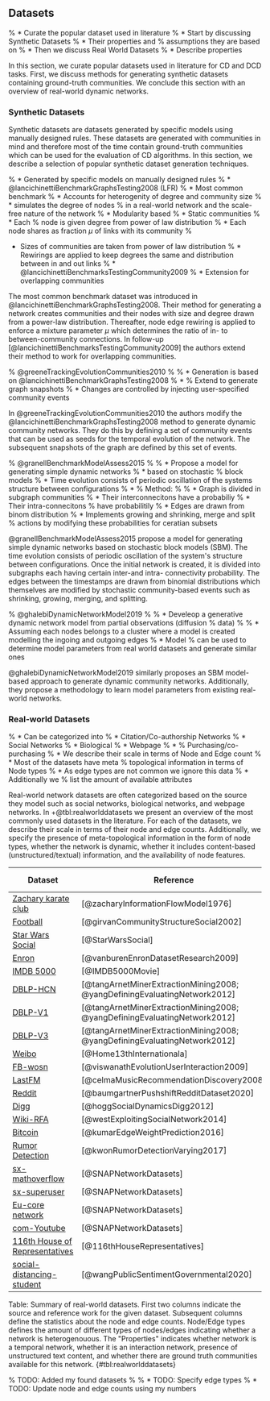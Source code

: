 ## Datasets

% * Curate the popular dataset used in literature % * Start by discussing Synthetic Datasets % * Their properties and
%   assumptions they are based on % * Then we discuss Real World Datasets % * Describe properties

In this section, we curate popular datasets used in literature for CD and DCD tasks. First, we discuss methods for
generating synthetic datasets containing ground-truth communities. We conclude this section with an overview of
real-world dynamic networks.

### Synthetic Datasets

Synthetic datasets are datasets generated by specific models using manually designed rules. These datasets are generated
with communities in mind and therefore most of the time contain ground-truth communities which can be used for the
evaluation of CD algorithms. In this section, we describe a selection of popular synthetic dataset generation
techniques.

% * Generated by specific models on manually designed rules % * @lancichinettiBenchmarkGraphsTesting2008 (LFR)
% * Most common benchmark % * Accounts for heterogenity of degree and community size % * simulates the degree of nodes
%   in a real-world network and the scale-free nature of the network % * Modularity based % * Static communities % * Each
%   node is given degree from power of law distribution % * Each node shares as fraction $\mu$ of links with its community %

* Sizes of communities are taken from power of law distribution % * Rewirings are applied to keep degrees the same and
  distribution between in and out links % * @lancichinettiBenchmarksTestingCommunity2009 % * Extension for overlapping
  communities

The most common benchmark dataset was introduced in @lancichinettiBenchmarkGraphsTesting2008. Their method for
generating a network creates communities and their nodes with size and degree drawn from a power-law distribution.
Thereafter, node edge rewiring is applied to enforce a mixture parameter $\mu$ which determines the ratio of in- to
between-community connections. In follow-up [@lancichinettiBenchmarksTestingCommunity2009] the authors extend their
method to work for overlapping communities.

% @greeneTrackingEvolutionCommunities2010 % % * Generation is based on @lancichinettiBenchmarkGraphsTesting2008 % *
% Extend to generate graph snapshots % * Changes are controlled by injecting user-specified community events

In @greeneTrackingEvolutionCommunities2010 the authors modify the @lancichinettiBenchmarkGraphsTesting2008 method to
generate dynamic community networks. They do this by defining a set of community events that can be used as seeds for
the temporal evolution of the network. The subsequent snapshots of the graph are defined by this set of events.

% @granellBenchmarkModelAssess2015 % % * Propose a model for generating simple dynamic networks % * based on stochastic
% block models % * Time evolution consists of periodic oscillation of the systems structure between configurations % *
% Method:
% 
% * Graph is divided in subgraph communities % * Their interconnecitons have a probabiliy % * Their intra-connecitons
%   have probabilitily % * Edges are drawn from binom distribution % * Implements growing and shrinking, merge and split
%   actions by modifying these probabilities for ceratian subsets

@granellBenchmarkModelAssess2015 propose a model for generating simple dynamic networks based on stochastic block
models (SBM). The time evolution consists of periodic oscillation of the system's structure between configurations. Once
the initial network is created, it is divided into subgraphs each having certain inter-and intra- connectivity
probability. The edges between the timestamps are drawn from binomial distributions which themselves are modified by
stochastic community-based events such as shrinking, growing, merging, and splitting.

% @ghalebiDynamicNetworkModel2019 % % * Develeop a generative dynamic network model from partial observations (diffusion
% data)
% 
% * Assuming each nodes belongs to a cluster where a model is created modelling the ingoing and outgoing edges % * Model
%   can be used to determine model parameters from real world datasets and generate similar ones

@ghalebiDynamicNetworkModel2019 similarly proposes an SBM model-based approach to generate dynamic community networks.
Additionally, they propose a methodology to learn model parameters from existing real-world networks.

### Real-world Datasets

% * Can be categorized into % * Citation/Co-authorship Networks % * Social Networks % * Biological % * Webpage % *
%   Purchasing/co-purchasing % * We describe their scale in terms of Node and Edge count % * Most of the datasets have meta
%   topological information in terms of Node types % * As edge types are not common we ignore this data % * Additionally we
%   list the amount of available attributes

Real-world network datasets are often categorized based on the source they model such as social networks, biological
networks, and webpage networks. In +@tbl:realworlddatasets we present an overview of the most commonly used datasets in
the literature. For each of the datasets, we describe their scale in terms of their node and edge counts. Additionally,
we specify the presence of meta-topological information in the form of node types, whether the network is dynamic,
whether it includes content-based (unstructured/textual) information, and the availability of node features.

| Dataset                                                                                                | Reference                                                                 | Nodes&nbsp;&nbsp;&nbsp;&nbsp;&nbsp;&nbsp; | Edges&nbsp;&nbsp;&nbsp;&nbsp;&nbsp;&nbsp; | Node/Edge Types&nbsp;&nbsp;&nbsp;&nbsp;&nbsp;&nbsp;&nbsp;&nbsp;&nbsp;&nbsp;&nbsp;&nbsp; | Properties &nbsp;&nbsp;&nbsp;&nbsp;&nbsp;&nbsp;&nbsp;&nbsp; |
| ------------------------------------------------------------------------------------------------------ | ------------------------------------------------------------------------- | ----------------------------------------- | ----------------------------------------- | --------------------------------------------------------------------------------------- | ----------------------------------------------------------- |
| [Zachary karate club](http://konect.cc/networks/ucidata-zachary/)                                      | [@zacharyInformationFlowModel1976]                                        | 34                                        | 78                                        | 1/1                                                                                     | N/N/Y/Y                                                     |
| [Football](https://networkrepository.com/misc-football.php)                                            | [@girvanCommunityStructureSocial2002]                                     | 115                                       | 613                                       | 1/1                                                                                     | N/N/N/N                                                     |
| [Star Wars Social](https://www.kaggle.com/ruchi798/star-wars)                                          | [@StarWarsSocial]                                                         | 113                                       | 1599                                      | 1/2                                                                                     | Y/Y/N/N                                                     |
| [Enron](https://www.kaggle.com/wcukierski/enron-email-dataset/)                                        | [@vanburenEnronDatasetResearch2009]                                       | 605K                                      | 4.1M                                      | 2/3                                                                                     | Y/Y/Y/Y                                                     |
| [IMDB 5000](https://www.kaggle.com/carolzhangdc/imdb-5000-movie-dataset)                               | [@IMDB5000Movie]                                                          | 16K                                       | 52K                                       | 4/4                                                                                     | Y/N/N/N                                                     |
| [DBLP-HCN](https://data.mendeley.com/datasets/t4xmpbrr6v/1)                                            | [@tangArnetMinerExtractionMining2008; @yangDefiningEvaluatingNetwork2012] | 11K                                       | 16K                                       | 3/2                                                                                     | Y/N/N/Y                                                     |
| [DBLP-V1](https://www.aminer.org/citation)                                                             | [@tangArnetMinerExtractionMining2008; @yangDefiningEvaluatingNetwork2012] | 1.2M                                      | 2.4M                                      | 3/3                                                                                     | Y/N/N/Y                                                     |
| [DBLP-V3](https://www.aminer.org/citation)                                                             | [@tangArnetMinerExtractionMining2008; @yangDefiningEvaluatingNetwork2012] | 2.7M                                      | 8.2M                                      | 3/3                                                                                     | Y/N/N/Y                                                     |
| [Weibo](http://www.wise2012.cs.ucy.ac.cy/challenge.html)                                               | [@Home13thInternationala]                                                 | 8.3M                                      | 49M                                       | 2/3                                                                                     | Y/Y/N/N                                                     |
| [FB-wosn](http://socialnetworks.mpi-sws.org/datasets.html)                                             | [@viswanathEvolutionUserInteraction2009]                                  | 64K                                       | 1.3M                                      | 2/2                                                                                     | Y/Y/N/N                                                     |
| [LastFM](http://ocelma.net/MusicRecommendationDataset/lastfm-1K.html)                                  | [@celmaMusicRecommendationDiscovery2008]                                  | 272K                                      | 350K                                      | 3/3                                                                                     | Y/Y/Y/N                                                     |
| [Reddit](https://zenodo.org/record/3608135)                                                            | [@baumgartnerPushshiftRedditDataset2020]                                  | 61M                                       | 1.2B                                      | 4/1                                                                                     | Y/Y/Y/N                                                     |
| [Digg](https://www.isi.edu/~lerman/downloads/digg2009.html)                                            | [@hoggSocialDynamicsDigg2012]                                             | 142K                                      | 3.7M                                      | 3/2                                                                                     | Y/Y/N/N                                                     |
| [Wiki-RFA](https://snap.stanford.edu/data/wiki-RfA.html)                                               | [@westExploitingSocialNetwork2014]                                        | 10K                                       | 159K                                      | 1/1                                                                                     | Y/Y/Y/N                                                     |
| [Bitcoin](https://snap.stanford.edu/data/soc-sign-bitcoin-otc.html)                                    | [@kumarEdgeWeightPrediction2016]                                          | 5K                                        | 35K                                       | 1/1                                                                                     | Y/Y/N/N                                                     |
| [Rumor Detection](https://journals.plos.org/plosone/article?id=10.1371/journal.pone.0168344)           | [@kwonRumorDetectionVarying2017]                                          | 54M                                       | 1.9B                                      | 2/2                                                                                     | Y/Y/N/N                                                     |
| [sx-mathoverflow](https://snap.stanford.edu/data/sx-mathoverflow.html)                                 | [@SNAPNetworkDatasets]                                                    | 24K                                       | 506K                                      | 1/3                                                                                     | Y/Y/N/N                                                     |
| [sx-superuser](https://snap.stanford.edu/data/sx-superuser.html)                                       | [@SNAPNetworkDatasets]                                                    | 194K                                      | 1.4M                                      | 1/3                                                                                     | Y/Y/N/N                                                     |
| [Eu-core network](https://snap.stanford.edu/data/email-Eu-core.html)                                   | [@SNAPNetworkDatasets]                                                    | 1005                                      | 25K                                       | 1/1                                                                                     | N/Y/Y/Y                                                     |
| [com-Youtube](https://snap.stanford.edu/data/com-Youtube.html)                                         | [@SNAPNetworkDatasets]                                                    | 1.1M                                      | 298K                                      | 1/1                                                                                     | N/N/Y/Y                                                     |
| [116th House of Representatives](https://www.kaggle.com/aavigan/house-of-representatives-congress-116) | [@116thHouseRepresentatives]                                              | 6249                                      | 12K                                       | 3/4                                                                                     | N/N/Y/N                                                     |
| [social-distancing-student]()                                                                          | [@wangPublicSentimentGovernmental2020]                                    | 93K                                       | 3.7M                                      | 3/7                                                                                     | Y/N/N/N                                                     |

Table: Summary of real-world datasets. First two columns indicate the source and reference work for the given dataset.
Subsequent columns define the statistics about the node and edge counts. Node/Edge types defines the amount of different
types of nodes/edges indicating whether a network is heterogenouous. The "Properties" indicates whether network is a
temporal network, whether it is an interaction network, presence of unstructured text content, and whether there
are ground truth communities available for this network. {#tbl:realworlddatasets}

% TODO: Added my found datasets % % * TODO: Specify edge types % * TODO: Update node and edge counts using my numbers
